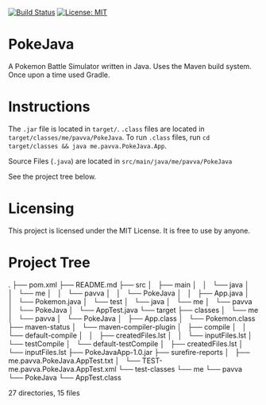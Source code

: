 [![Build Status](https://travis-ci.org/20avva/PokeJava.svg?branch=master)](https://travis-ci.org/20avva/PokeJava)
[![License: MIT](https://img.shields.io/badge/License-MIT-yellow.svg)](https://opensource.org/licenses/MIT)

# PokeJava

A Pokemon Battle Simulator written in Java. Uses the Maven build system. Once upon a time used Gradle.

# Instructions

The `.jar` file is located in `target/`. `.class` files are located in `target/classes/me/pavva/PokeJava`. To run
 `.class` files, run `cd target/classes && java me.pavva.PokeJava.App`.
 
Source Files (`.java`) are located in `src/main/java/me/pavva/PokeJava`
 
See the project tree below.

# Licensing

This project is licensed under the MIT License. It is free to use by anyone.

# Project Tree
.
├── pom.xml
├── README.md
├── src
│   ├── main
│   │   └── java
│   │       └── me
│   │           └── pavva
│   │               └── PokeJava
│   │                   ├── App.java
│   │                   └── Pokemon.java
│   └── test
│       └── java
│           └── me
│               └── pavva
│                   └── PokeJava
│                       └── AppTest.java
└── target
    ├── classes
    │   └── me
    │       └── pavva
    │           └── PokeJava
    │               ├── App.class
    │               └── Pokemon.class
    ├── maven-status
    │   └── maven-compiler-plugin
    │       ├── compile
    │       │   └── default-compile
    │       │       ├── createdFiles.lst
    │       │       └── inputFiles.lst
    │       └── testCompile
    │           └── default-testCompile
    │               ├── createdFiles.lst
    │               └── inputFiles.lst
    ├── PokeJavaApp-1.0.jar
    ├── surefire-reports
    │   ├── me.pavva.PokeJava.AppTest.txt
    │   └── TEST-me.pavva.PokeJava.AppTest.xml
    └── test-classes
        └── me
            └── pavva
                └── PokeJava
                    └── AppTest.class

27 directories, 15 files
